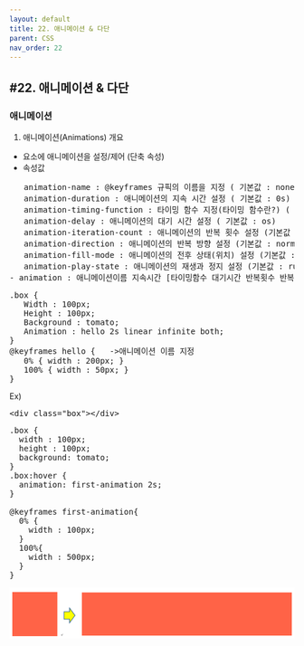 ```yaml
---
layout: default
title: 22. 애니메이션 & 다단
parent: CSS
nav_order: 22
---
```


## #22. 애니메이션 & 다단
###	애니메이션

01. 애니메이션(Animations) 개요
- 요소에 애니메이션을 설정/제어 (단축 속성)
- 속성값
<pre>
   animation-name : @keyframes 규픽의 이름을 지정 ( 기본값 : none)
   animation-duration : 애니메이션의 지속 시간 설정 ( 기본값 : 0s)
   animation-timing-function : 타이밍 함수 지정(타이밍 함수란?) ( 기본값 : ease)
   animation-delay : 애니메이션의 대기 시간 설정 ( 기본값 : os)
   animation-iteration-count : 애니메이션의 반복 횟수 설정 (기본값 : 1)
   animation-direction : 애니메이션의 반복 방향 설정 (기본값 : normal)
   animation-fill-mode : 애니메이션의 전후 상태(위치) 설정 (기본값 : none)
   animation-play-state : 애니메이션의 재생과 정지 설정 (기본값 : running)
- animation : 애니메이션이름 지속시간 [타이밍함수 대기시간 반복횟수 반복방향 전후상태 재생//정지];
</pre>

<pre>
.box {
   Width : 100px;
   Height : 100px;
   Background : tomato;
   Animation : hello 2s linear infinite both;
}
@keyframes hello {   ->애니메이션 이름 지정
   0% { width : 200px; }
   100% { width : 50px; }
}
</pre>

Ex)
<pre>
&lt;div class="box">&lt;/div>
</pre>

<pre>
.box {
  width : 100px;
  height : 100px;
  background: tomato;
}
.box:hover {
  animation: first-animation 2s;
}

@keyframes first-animation{
  0% {
    width : 100px;
  }
  100%{
    width : 500px;
  }
}
</pre>
<img src="/assets/images/css/animation.png" >